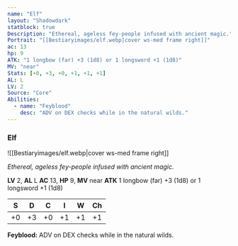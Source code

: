 ```yaml
---
name: "Elf"
layout: "Shadowdark"
statblock: true
Description: "Ethereal, ageless fey-people infused with ancient magic."
Portrait: "[[Bestiaryimages/elf.webp|cover ws-med frame right]]"
ac: 13
hp: 9
ATK: "1 longbow (far) +3 (1d8) or 1 longsword +1 (1d8)"
MV: "near"
Stats: [+0, +3, +0, +1, +1, +1]
AL: L
LV: 2
Source: "Core"
Abilities:
  - name: "Feyblood"
    desc: "ADV on DEX checks while in the natural wilds."
---
```


### Elf

![[Bestiaryimages/elf.webp|cover ws-med frame right]]

_Ethereal, ageless fey-people infused with ancient magic._

**LV** 2, **AL** L
**AC** 13, **HP** 9, **MV** near
**ATK** 1 longbow (far) +3 (1d8) or 1 longsword +1 (1d8)

|  S  |  D  |  C  |  I  |  W  |  Ch  |
|:---:|:---:|:---:|:---:|:---:|:----:|
| +0 | +3 | +0 | +1 | +1 | +1 |

**Feyblood:** ADV on DEX checks while in the natural wilds.

